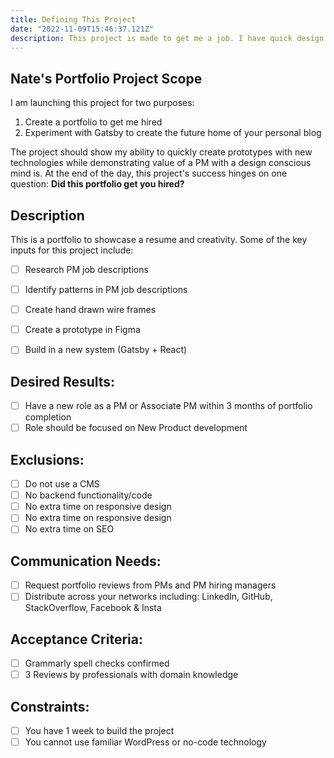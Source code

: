 ```yaml
---
title: Defining This Project
date: "2022-11-09T15:46:37.121Z"
description: This project is made to get me a job. I have quick design done to make things run smooth.
---
```


## Nate's Portfolio Project Scope

I am launching this project for two purposes:

1. Create a portfolio to get me hired
2. Experiment with Gatsby to create the future home of your personal blog

The project should show my ability to quickly create prototypes with new technologies while demonstrating value of a PM with a design conscious mind is. At the end of the day, this project's success hinges on one question:
**Did this portfolio get you hired?**

## Description

This is a portfolio to showcase a resume and creativity. Some of the key inputs for this project include: 
-[ ] Research PM job descriptions
-[ ] Identify patterns in PM job descriptions
-[ ] Create hand drawn wire frames
-[ ] Create a prototype in Figma
-[ ] Build in a new system (Gatsby + React)


## Desired Results:
-[ ] Have a new role as a PM or Associate PM within 3 months of portfolio completion
-[ ] Role should be focused on New Product development

## Exclusions:
-[ ] Do not use a CMS
-[ ] No backend functionality/code
-[ ] No extra time on responsive design
-[ ] No extra time on responsive design
-[ ] No extra time on SEO

## Communication Needs:
-[ ] Request portfolio reviews from PMs and PM hiring managers
-[ ] Distribute across your networks including: LinkedIn, GitHub, StackOverflow, Facebook & Insta

## Acceptance Criteria:
-[ ] Grammarly spell checks confirmed
-[ ] 3 Reviews by professionals with domain knowledge

## Constraints:
-[ ] You have 1 week to build the project
-[ ] You cannot use familiar WordPress or no-code technology
